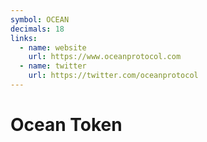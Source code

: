 ```yaml
---
symbol: OCEAN
decimals: 18
links:
  - name: website
    url: https://www.oceanprotocol.com
  - name: twitter
    url: https://twitter.com/oceanprotocol
---
```


# Ocean Token
